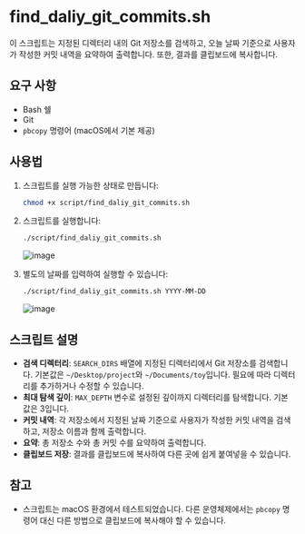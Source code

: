 # find_daliy_git_commits.sh

이 스크립트는 지정된 디렉터리 내의 Git 저장소를 검색하고, 오늘 날짜 기준으로 사용자가 작성한 커밋 내역을 요약하여 출력합니다. 또한, 결과를 클립보드에 복사합니다.

## 요구 사항

- Bash 쉘
- Git
- `pbcopy` 명령어 (macOS에서 기본 제공)

## 사용법

1. 스크립트를 실행 가능한 상태로 만듭니다:

   ```bash
   chmod +x script/find_daliy_git_commits.sh
   ```

2. 스크립트를 실행합니다:

   ```bash
   ./script/find_daliy_git_commits.sh
   ```
   ![image](https://github.com/user-attachments/assets/8ef33c23-4b4a-4592-85e8-3da0a314c548)


3. 별도의 날짜를 입력하여 실행할 수 있습니다:

   ```bash
   ./script/find_daliy_git_commits.sh YYYY-MM-DD
   ```
   ![image](https://github.com/user-attachments/assets/25cedcb9-ee31-40f5-bd2a-08b5aefdfe08)


## 스크립트 설명

- **검색 디렉터리**: `SEARCH_DIRS` 배열에 지정된 디렉터리에서 Git 저장소를 검색합니다. 기본값은 `~/Desktop/project`와 `~/Documents/toy`입니다. 필요에 따라 디렉터리를 추가하거나 수정할 수 있습니다.
- **최대 탐색 깊이**: `MAX_DEPTH` 변수로 설정된 깊이까지 디렉터리를 탐색합니다. 기본값은 3입니다.
- **커밋 내역**: 각 저장소에서 지정된 날짜 기준으로 사용자가 작성한 커밋 내역을 검색하고, 저장소 이름과 함께 출력합니다.
- **요약**: 총 저장소 수와 총 커밋 수를 요약하여 출력합니다.
- **클립보드 저장**: 결과를 클립보드에 복사하여 다른 곳에 쉽게 붙여넣을 수 있습니다.

## 참고

- 스크립트는 macOS 환경에서 테스트되었습니다. 다른 운영체제에서는 `pbcopy` 명령어 대신 다른 방법으로 클립보드에 복사해야 할 수 있습니다.
